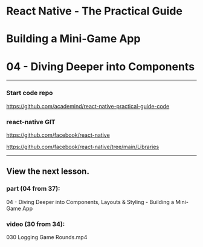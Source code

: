 # React Native - The Practical Guide
# Building a Mini-Game App
# 04 - Diving Deeper into Components

---

### Start code repo
https://github.com/academind/react-native-practical-guide-code

### react-native GIT
https://github.com/facebook/react-native

https://github.com/facebook/react-native/tree/main/Libraries

---

## View the next lesson.

### part (04 from 37):
04 - Diving Deeper into Components, 
Layouts & Styling - Building a Mini-Game App

### video (30 from 34):
030 Logging Game Rounds.mp4
